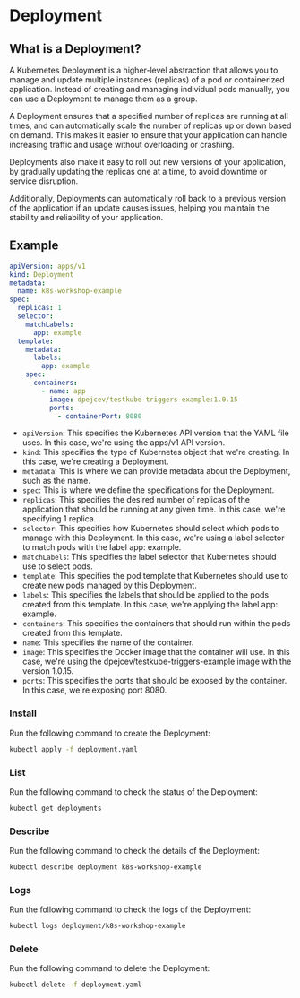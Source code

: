 # Deployment

## What is a Deployment?

A Kubernetes Deployment is a higher-level abstraction that allows you to manage and update multiple instances (replicas)
of a pod or containerized application.
Instead of creating and managing individual pods manually, you can use a Deployment to manage them as a group.

A Deployment ensures that a specified number of replicas are running at all times,
and can automatically scale the number of replicas up or down based on demand.
This makes it easier to ensure that your application can handle increasing traffic and usage without overloading or crashing.

Deployments also make it easy to roll out new versions of your application,
by gradually updating the replicas one at a time, to avoid downtime or service disruption.

Additionally, Deployments can automatically roll back to a previous version of the application if an update causes issues,
helping you maintain the stability and reliability of your application.

## Example

```yaml
apiVersion: apps/v1
kind: Deployment
metadata:
  name: k8s-workshop-example
spec:
  replicas: 1
  selector:
    matchLabels:
      app: example
  template:
    metadata:
      labels:
        app: example
    spec:
      containers:
        - name: app
          image: dpejcev/testkube-triggers-example:1.0.15
          ports:
            - containerPort: 8080
```


* `apiVersion`: This specifies the Kubernetes API version that the YAML file uses. In this case, we're using the apps/v1 API version.
* `kind`: This specifies the type of Kubernetes object that we're creating. In this case, we're creating a Deployment.
* `metadata`: This is where we can provide metadata about the Deployment, such as the name.
* `spec`: This is where we define the specifications for the Deployment.
* `replicas`: This specifies the desired number of replicas of the application that should be running at any given time. In this case, we're specifying 1 replica.
* `selector`: This specifies how Kubernetes should select which pods to manage with this Deployment. In this case, we're using a label selector to match pods with the label app: example.
* `matchLabels`: This specifies the label selector that Kubernetes should use to select pods.
* `template`: This specifies the pod template that Kubernetes should use to create new pods managed by this Deployment.
* `labels`: This specifies the labels that should be applied to the pods created from this template. In this case, we're applying the label app: example.
* `containers`: This specifies the containers that should run within the pods created from this template.
* `name`: This specifies the name of the container.
* `image`: This specifies the Docker image that the container will use. In this case, we're using the dpejcev/testkube-triggers-example image with the version 1.0.15.
* `ports`: This specifies the ports that should be exposed by the container. In this case, we're exposing port 8080.

### Install

Run the following command to create the Deployment:
```bash
kubectl apply -f deployment.yaml
```

### List

Run the following command to check the status of the Deployment:
```bash
kubectl get deployments
```

### Describe

Run the following command to check the details of the Deployment:
```bash
kubectl describe deployment k8s-workshop-example
```

### Logs

Run the following command to check the logs of the Deployment:
```bash
kubectl logs deployment/k8s-workshop-example
```

### Delete

Run the following command to delete the Deployment:
```bash
kubectl delete -f deployment.yaml
```